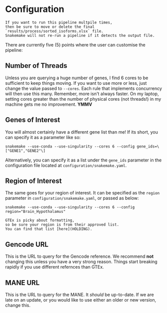 # Configuration

```{note}
If you want to run this pipeline multpile times,
then be sure to move or delete the final `results/process/sorted_isoforms.xlsx` file.
Snakemake will not re-run a pipeline if it detects the output file.
```

There are currently five (5) points where the user can customise the pipeline:

## Number of Threads

Unless you are querying a huge number of genes,
I find 6 cores to be sufficient to keep things moving.
If you want to use more or less,
just change the value passed to `--cores`.
Each rule that implements concurrency will then use this many.
Remember, more isn't always faster.
On my laptop,
setting cores greater than the number of physical cores (not threads!)
in my machine gets me no improvement.
**YMMV**

## Genes of Interest

You will almost certainly have a different gene list than me!
If its short,
you can specify it as a parameter like so:

```{code-block} shell
snakemake --use-conda --use-singularity --cores 6 --config gene_ids=\["GENE1","GENE2"\]
```

Alternatively, you can specify it as a list under the `gene_ids` parameter in the
configuration file located at `configuration/snakemake.yaml`.

## Region of Interest

The same goes for your region of interest.
It can be specified as the `region` parameter in `configuration/snakemake.yaml`,
or passed as below:

```{code-block} shell
snakemake --use-conda --use-singularity --cores 6 --config region="Brain_Hypothalamus"
```

```{note} Accepted Regions
GTEx is picky about formatting,
so be sure your region is from their approved list.
You can find that list [here](HOLDING).
```

## Gencode URL

This is the URL to query for the Gencode reference.
We recommend **not** changing this unless you have a very strong reason.
Things start breaking rapidly if you use different refernces than GTEx.

## MANE URL

This is the URL to query for the MANE.
It *should* be up-to-date.
If we are late on an update,
or you would like to use either an older or new version,
change this.
